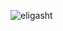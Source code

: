 ![eligasht](https://github.com/azizymahsa/EliAndroidApp/assets/37101768/441142ac-9b76-464e-8223-23f7db29abfd)
